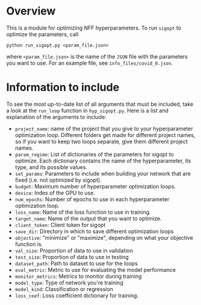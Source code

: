 # Overview
This is a module for optimizing NFF hyperparameters. To run `sigopt` to optimize the parameters, call
```
python run_sigopt.py <param_file.json>
```
where `<param_file.json>` is the name of the `JSON` file with the parameters you want to use. For an example file, see `info_files/covid_0.json`.

# Information to include
To see the most up-to-date list of all arguments that must be included, take a look at the `run_loop` function in `hyp_sigopt.py`.
Here is a list and explanation of the arguments to include:
- `project_name`: name of the project that you give to your hyperparameter optimization loop. Different folders get made
for different project names, so if you want to keep two loops separate, give them different project names.
- `param_regime`: List of dictionaries of the parameters for sigopt to optimize. Each dictionary contains the name of the
hyperparameter, its type, and its possible values.
- `set_params`: Parameters to include when building your network that are fixed (i.e. not optimized by sigopt).
- `budget`: Maximum number of hyperparameter optimization loops.
- `device`: Index of the GPU to use.
- `num_epochs`: Number of epochs to use in each hyperparameter optimization loop.
- `loss_name`: Name of the loss function to use in training.
- `target_name`: Name of the output that you want to optimize.
- `client_token`: Client token for sigopt
- `save_dir`: Directory in which to save different optimization loops
- `objective`: "minimize" or "maximize", depending on what your objective function is.
- `val_size`: Proportion of data to use in validation
- `test_size`: Proportion of data to use in testing
- `dataset_path`: Path to dataset to use for the loops
- `eval_metric`: Metric to use for evaluating the model performance
- `monitor_metrics`: Metrics to monitor during training
- `model_type`: Type of network you're training
- `model_kind`: Classification or regression
- `loss_coef`: Loss coefficient dictionary for training.
